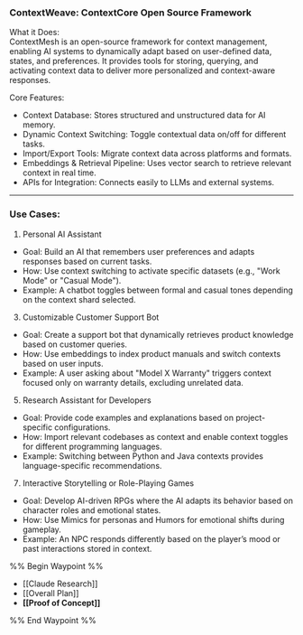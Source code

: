 ### ContextWeave: ContextCore Open Source Framework
What it Does:  
ContextMesh is an open-source framework for context management, enabling AI systems to dynamically adapt based on user-defined data, states, and preferences. It provides tools for storing, querying, and activating context data to deliver more personalized and context-aware responses.

Core Features:
- Context Database: Stores structured and unstructured data for AI memory.
- Dynamic Context Switching: Toggle contextual data on/off for different tasks.
- Import/Export Tools: Migrate context data across platforms and formats.
- Embeddings & Retrieval Pipeline: Uses vector search to retrieve relevant context in real time.
- APIs for Integration: Connects easily to LLMs and external systems.

---

### Use Cases:
1. Personal AI Assistant  
- Goal: Build an AI that remembers user preferences and adapts responses based on current tasks.
- How: Use context switching to activate specific datasets (e.g., "Work Mode" or "Casual Mode").
- Example: A chatbot toggles between formal and casual tones depending on the context shard selected.

3. Customizable Customer Support Bot  
- Goal: Create a support bot that dynamically retrieves product knowledge based on customer queries.
- How: Use embeddings to index product manuals and switch contexts based on user inputs.
- Example: A user asking about "Model X Warranty" triggers context focused only on warranty details, excluding unrelated data.

5. Research Assistant for Developers  
- Goal: Provide code examples and explanations based on project-specific configurations.
- How: Import relevant codebases as context and enable context toggles for different programming languages.
- Example: Switching between Python and Java contexts provides language-specific recommendations.

7. Interactive Storytelling or Role-Playing Games  
- Goal: Develop AI-driven RPGs where the AI adapts its behavior based on character roles and emotional states.
- How: Use Mimics for personas and Humors for emotional shifts during gameplay.
- Example: An NPC responds differently based on the player’s mood or past interactions stored in context.


%% Begin Waypoint %%
- [[Claude Research]]
- [[Overall Plan]]
- **[[Proof of Concept]]**

%% End Waypoint %%


